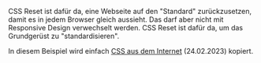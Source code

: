 CSS Reset ist dafür da, eine Webseite auf den "Standard" zurückzusetzen, damit es in jedem Browser gleich aussieht. Das darf aber nicht mit Responsive Design verwechselt werden. CSS Reset ist dafür da, um das Grundgerüst zu "standardisieren".

In diesem Beispiel wird einfach [CSS aus dem Internet](https://meyerweb.com/eric/tools/css/reset/) (24.02.2023) kopiert.